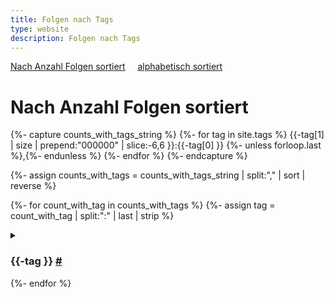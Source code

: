 ```yaml
---
title: Folgen nach Tags
type: website
description: Folgen nach Tags
---
```


<section id="content-links">
	<a href="/tags.html">Nach Anzahl Folgen sortiert</a>
	&nbsp;	&nbsp;
	<a href="/tags-alphabetisch.html">alphabetisch sortiert</a>
</section>

# Nach Anzahl Folgen sortiert

{%- capture counts_with_tags_string %}
{%- for tag in site.tags %}
{{-tag[1] | size | prepend:"000000" | slice:-6,6 }}:{{-tag[0] }}
{%- unless forloop.last %},{%- endunless %}
{%- endfor %}
{%- endcapture %}

{%- assign counts_with_tags = counts_with_tags_string | split:"," | sort | reverse %}

{%- for count_with_tag in counts_with_tags %}
  {%- assign tag = count_with_tag | split:":" | last | strip %}
  <details>
  <summary>
  <h3 id="{{-tag }}">{{-tag }} <a href="#{{-tag }}">#</a></h3>
  </summary>
<div class="image-grid">
{%- for search_tag in site.tags %}
	{%- if search_tag[0] == tag %}
	  {%- for post in search_tag[1] %}
{%- assign image-url=site.url | append: "/thumbnails/" | append: post.thumbnail %}
{%- include link-card.html
  url=post.url
  title=post.title
  image-url=image-url
  keep-size=true
  %}
      {%- endfor %}
	{%- endif %}
  {%- endfor %}
</div>
  </details>
{%- endfor %}

<script>
document.querySelectorAll('details.hover-details').forEach(details => {
  // Open when mouse enters the entire details
  details.addEventListener('mouseenter', () => {
    details.setAttribute('open', true);
  });

document.querySelectorAll('details').forEach(details => {
  const summary = details.querySelector('summary');

  summary.addEventListener('mouseenter', () => {
    details.setAttribute('open', true);
  });


</script>

